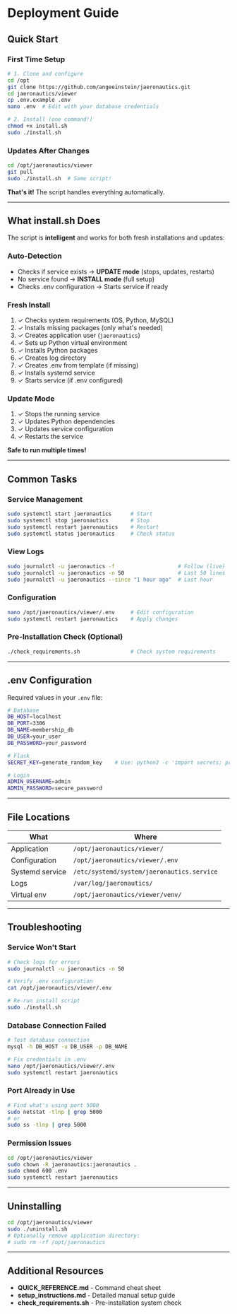 # Deployment Guide

## Quick Start

### First Time Setup

```bash
# 1. Clone and configure
cd /opt
git clone https://github.com/angeeinstein/jaeronautics.git
cd jaeronautics/viewer
cp .env.example .env
nano .env  # Edit with your database credentials

# 2. Install (one command!)
chmod +x install.sh
sudo ./install.sh
```

### Updates After Changes

```bash
cd /opt/jaeronautics/viewer
git pull
sudo ./install.sh  # Same script!
```

**That's it!** The script handles everything automatically.

---

## What install.sh Does

The script is **intelligent** and works for both fresh installations and updates:

### Auto-Detection
- Checks if service exists → **UPDATE mode** (stops, updates, restarts)
- No service found → **INSTALL mode** (full setup)
- Checks .env configuration → Starts service if ready

### Fresh Install
1. ✓ Checks system requirements (OS, Python, MySQL)
2. ✓ Installs missing packages (only what's needed)
3. ✓ Creates application user (`jaeronautics`)
4. ✓ Sets up Python virtual environment
5. ✓ Installs Python packages
6. ✓ Creates log directory
7. ✓ Creates .env from template (if missing)
8. ✓ Installs systemd service
9. ✓ Starts service (if .env configured)

### Update Mode
1. ✓ Stops the running service
2. ✓ Updates Python dependencies
3. ✓ Updates service configuration
4. ✓ Restarts the service

**Safe to run multiple times!**

---

## Common Tasks

### Service Management
```bash
sudo systemctl start jaeronautics      # Start
sudo systemctl stop jaeronautics       # Stop
sudo systemctl restart jaeronautics    # Restart
sudo systemctl status jaeronautics     # Check status
```

### View Logs
```bash
sudo journalctl -u jaeronautics -f                    # Follow (live)
sudo journalctl -u jaeronautics -n 50                 # Last 50 lines
sudo journalctl -u jaeronautics --since "1 hour ago"  # Last hour
```

### Configuration
```bash
nano /opt/jaeronautics/viewer/.env     # Edit configuration
sudo systemctl restart jaeronautics    # Apply changes
```

### Pre-Installation Check (Optional)
```bash
./check_requirements.sh                # Check system requirements
```

---

## .env Configuration

Required values in your `.env` file:

```bash
# Database
DB_HOST=localhost
DB_PORT=3306
DB_NAME=membership_db
DB_USER=your_user
DB_PASSWORD=your_password

# Flask
SECRET_KEY=generate_random_key    # Use: python3 -c 'import secrets; print(secrets.token_hex(32))'

# Login
ADMIN_USERNAME=admin
ADMIN_PASSWORD=secure_password
```

---

## File Locations

| What | Where |
|------|-------|
| Application | `/opt/jaeronautics/viewer/` |
| Configuration | `/opt/jaeronautics/viewer/.env` |
| Systemd service | `/etc/systemd/system/jaeronautics.service` |
| Logs | `/var/log/jaeronautics/` |
| Virtual env | `/opt/jaeronautics/viewer/venv/` |

---

## Troubleshooting

### Service Won't Start
```bash
# Check logs for errors
sudo journalctl -u jaeronautics -n 50

# Verify .env configuration
cat /opt/jaeronautics/viewer/.env

# Re-run install script
sudo ./install.sh
```

### Database Connection Failed
```bash
# Test database connection
mysql -h DB_HOST -u DB_USER -p DB_NAME

# Fix credentials in .env
nano /opt/jaeronautics/viewer/.env
sudo systemctl restart jaeronautics
```

### Port Already in Use
```bash
# Find what's using port 5000
sudo netstat -tlnp | grep 5000
# or
sudo ss -tlnp | grep 5000
```

### Permission Issues
```bash
cd /opt/jaeronautics/viewer
sudo chown -R jaeronautics:jaeronautics .
sudo chmod 600 .env
sudo systemctl restart jaeronautics
```

---

## Uninstalling

```bash
cd /opt/jaeronautics/viewer
sudo ./uninstall.sh
# Optionally remove application directory:
# sudo rm -rf /opt/jaeronautics
```

---

## Additional Resources

- **QUICK_REFERENCE.md** - Command cheat sheet
- **setup_instructions.md** - Detailed manual setup guide
- **check_requirements.sh** - Pre-installation system check
